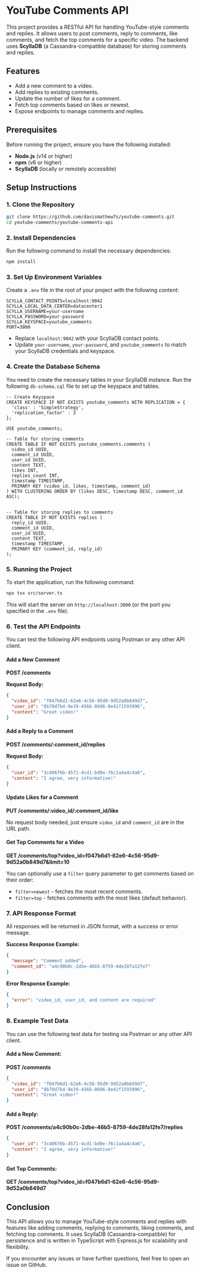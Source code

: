 # YouTube Comments API

This project provides a RESTful API for handling YouTube-style comments and replies. It allows users to post comments, reply to comments, like comments, and fetch the top comments for a specific video. The backend uses **ScyllaDB** (a Cassandra-compatible database) for storing comments and replies.

## Features

- Add a new comment to a video.
- Add replies to existing comments.
- Update the number of likes for a comment.
- Fetch top comments based on likes or newest.
- Expose endpoints to manage comments and replies.

## Prerequisites

Before running the project, ensure you have the following installed:

- **Node.js** (v14 or higher)
- **npm** (v6 or higher)
- **ScyllaDB** (locally or remotely accessible)

## Setup Instructions

### 1. Clone the Repository

```bash
git clone https://github.com/davismathew7s/youtube-comments.git
cd youtube-comments/youtube-comments-api
```

### 2. Install Dependencies

Run the following command to install the necessary dependencies:

```bash
npm install
```

### 3. Set Up Environment Variables

Create a `.env` file in the root of your project with the following content:

```
SCYLLA_CONTACT_POINTS=localhost:9042
SCYLLA_LOCAL_DATA_CENTER=datacenter1
SCYLLA_USERNAME=your-username
SCYLLA_PASSWORD=your-password
SCYLLA_KEYSPACE=youtube_comments
PORT=3000
```

- Replace `localhost:9042` with your ScyllaDB contact points.
- Update `your-username`, `your-password`, and `youtube_comments` to match your ScyllaDB credentials and keyspace.

### 4. Create the Database Schema

You need to create the necessary tables in your ScyllaDB instance. Run the following `db-schema.cql` file to set up the keyspace and tables.

```cql
-- Create Keyspace
CREATE KEYSPACE IF NOT EXISTS youtube_comments WITH REPLICATION = {
  'class' : 'SimpleStrategy',
  'replication_factor' : 3
};

USE youtube_comments;

-- Table for storing comments
CREATE TABLE IF NOT EXISTS youtube_comments.comments (
  video_id UUID,
  comment_id UUID,
  user_id UUID,
  content TEXT,
  likes INT,
  replies_count INT,
  timestamp TIMESTAMP,
  PRIMARY KEY (video_id, likes, timestamp, comment_id)
) WITH CLUSTERING ORDER BY (likes DESC, timestamp DESC, comment_id ASC);


-- Table for storing replies to comments
CREATE TABLE IF NOT EXISTS replies (
  reply_id UUID,
  comment_id UUID,
  user_id UUID,
  content TEXT,
  timestamp TIMESTAMP,
  PRIMARY KEY (comment_id, reply_id)
);
```

### 5. Running the Project

To start the application, run the following command:

```bash
npx tsx src/server.ts
```

This will start the server on `http://localhost:3000` (or the port you specified in the `.env` file).

### 6. Test the API Endpoints

You can test the following API endpoints using Postman or any other API client.

#### Add a New Comment

**POST /comments**

**Request Body:**
```json
{
  "video_id": "f047b6d1-62e6-4c56-95d9-9d52a0b849d7",
  "user_id": "8b70d7b4-9e39-4566-8696-8e41f1593996",
  "content": "Great video!"
}
```

#### Add a Reply to a Comment

**POST /comments/:comment_id/replies**

**Request Body:**
```json
{
  "user_id": "3c40676b-4571-4cd1-bd0e-76c1a4a4c4a6",
  "content": "I agree, very informative!"
}
```

#### Update Likes for a Comment

**PUT /comments/:video_id/:comment_id/like**

No request body needed, just ensure `video_id` and `comment_id` are in the URL path.

#### Get Top Comments for a Video

**GET /comments/top?video_id=f047b6d1-62e6-4c56-95d9-9d52a0b849d7&limit=10**

You can optionally use a `filter` query parameter to get comments based on their order:
- `filter=newest` - fetches the most recent comments.
- `filter=top` - fetches comments with the most likes (default behavior).

### 7. API Response Format

All responses will be returned in JSON format, with a success or error message.

**Success Response Example:**
```json
{
  "message": "Comment added",
  "comment_id": "a4c90b0c-2dbe-46b5-8759-4de28fa12fe7"
}
```

**Error Response Example:**
```json
{
  "error": "video_id, user_id, and content are required"
}
```

### 8. Example Test Data

You can use the following test data for testing via Postman or any other API client.

#### Add a New Comment:

**POST /comments**
```json
{
  "video_id": "f047b6d1-62e6-4c56-95d9-9d52a0b849d7",
  "user_id": "8b70d7b4-9e39-4566-8696-8e41f1593996",
  "content": "Great video!"
}
```

#### Add a Reply:

**POST /comments/a4c90b0c-2dbe-46b5-8759-4de28fa12fe7/replies**
```json
{
  "user_id": "3c40676b-4571-4cd1-bd0e-76c1a4a4c4a6",
  "content": "I agree, very informative!"
}
```

#### Get Top Comments:

**GET /comments/top?video_id=f047b6d1-62e6-4c56-95d9-9d52a0b849d7**

## Conclusion

This API allows you to manage YouTube-style comments and replies with features like adding comments, replying to comments, liking comments, and fetching top comments. It uses ScyllaDB (Cassandra-compatible) for persistence and is written in TypeScript with Express.js for scalability and flexibility.

If you encounter any issues or have further questions, feel free to open an issue on GitHub.
